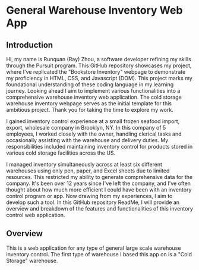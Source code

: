 # General Warehouse Inventory Web App

## Introduction

Hi, my name is Runquan (Ray) Zhou, a software developer refining my skills through the Pursuit program.  This GitHub repository showcases my project, where I've replicated the "Bookstore Inventory" webpage to demonstrate my proficiency in HTML, CSS, and Javascript (DOM).  This project marks my foundational understanding of these coding language in my learning journey.  Looking ahead I aim to implement various functionalities into a comprehensive warehouse inventory web application.  The cold storage warehouse inventory webpage serves as the initial template for this ambitious project.  Thank you for taking the time to explore my work.

I gained inventory control experience at a small frozen seafood import, export, wholesale company in Brooklyn, NY.  In this company of 5 employees, I worked closely with the owner, handling clerical tasks and occasionally assisting with the warehouse and delivery duties.  My responsibilities included maintaining inventory control for products stored in various cold storage facilities across the US. 

I managed inventory simultaneously across at least six different warehouses using only pen, paper, and Excel sheets due to limited resources.  This restricted my ability to generate comprehensive data for the company.  It's been over 12 years since I've left the company, and I've often thought about how much more efficient I could have been with an inventory control program or app.  Now drawing from my experiences, I aim to develop such a tool.  In this GitHub repository ReadMe, I will provide an overview and breakdown of the features and functionalities of this inventory control web application.
 
 ## Overview

This is a web application for any type of general large scale warehouse inventory control.  The first type of warehouse I based this app on is a "Cold Storage" warehouse.  